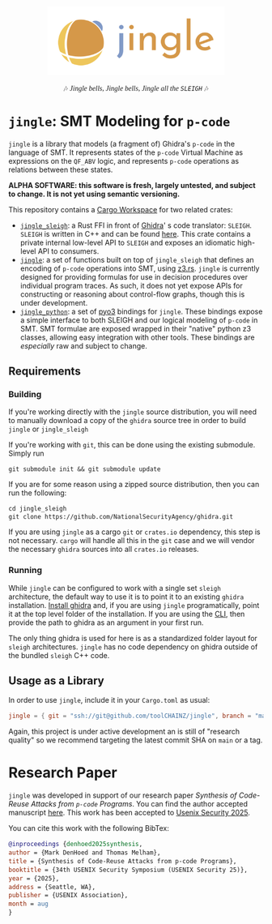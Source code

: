 <div align="center">

<img src="./jingle.svg" width="350"/>

🎶 <span style="font-style: italic; font-family: serif">Jingle bells, Jingle bells, Jingle all the `SLEIGH`</span> 🎶

</div>

# `jingle`: SMT Modeling for `p-code`
`jingle` is a library that models (a fragment of) Ghidra's `p-code` in the language of SMT. It represents states of
the `p-code` Virtual Machine as expressions on the `QF_ABV` logic, and represents `p-code` operations as relations
between these states.

**ALPHA SOFTWARE:  this software is fresh, largely untested, and subject to change. It is not yet using semantic versioning.**

This repository contains a [Cargo Workspace](https://doc.rust-lang.org/book/ch14-03-cargo-workspaces.html) for two
related crates:

* [`jingle_sleigh`](./jingle_sleigh): a Rust FFI in front of [Ghidra](https://github.com/NationalSecurityAgency/ghidra)'
  s
  code translator: `SLEIGH`. `SLEIGH` is written in C++ and can be
  found [here](https://github.com/NationalSecurityAgency/ghidra/tree/master/Ghidra/Features/Decompiler/src/decompile/cpp).
  This crate contains a private internal low-level API to `SLEIGH` and exposes an idiomatic high-level API to consumers.
* [`jingle`](./jingle): a set of functions built on top of `jingle_sleigh` that defines an encoding of `p-code` operations
  into SMT, using [z3.rs](https://github.com/prove-rs/z3.rs). `jingle` is currently
  designed for providing formulas for use in decision procedures over individual program traces. As such, it does not yet
  expose APIs for constructing or reasoning about control-flow graphs, though this is under development.
* [`jingle_python`](./jingle_python): a set of [pyo3](https://pyo3.rs) bindings for `jingle`. These bindings expose a 
  simple interface to both SLEIGH and our logical modeling of `p-code` in SMT. SMT formulae are exposed wrapped in
  their "native" python z3 classes, allowing easy integration with other tools. These bindings are _especially_ raw and
  subject to change.

## Requirements

### Building

If you're working directly with the `jingle` source distribution,
you will need to manually download a copy of the `ghidra` source tree
in order to build `jingle` or `jingle_sleigh`

If you're working with `git`, this can be done using the existing submodule.
Simply run

```shell
git submodule init && git submodule update
```

If you are for some reason using a zipped source distribution,
then you can run the following:

```shell
cd jingle_sleigh
git clone https://github.com/NationalSecurityAgency/ghidra.git
```

If you are using `jingle` as a cargo `git` or `crates.io` dependency,
this step is not necessary. `cargo` will handle all this in the `git` case
and we will vendor the necessary `ghidra` sources into all `crates.io` releases.

### Running

While `jingle` can be configured to work with a single set `sleigh` architecture,
the default way to use it is to point it to an existing `ghidra` installation.
[Install ghidra](https://ghidra-sre.org) and, if you are using `jingle` programatically,
point it at the top level folder of the installation. If you are using the [CLI](./jingle),
then provide the path to ghidra as an argument in your first run.

The only thing ghidra is used for here is as a standardized folder layout for `sleigh` architectures.
`jingle` has no code dependency on ghidra outside of the bundled `sleigh` C++ code.

## Usage as a Library

In order to use `jingle`, include it in your `Cargo.toml` as usual:

```toml
jingle = { git = "ssh://git@github.com/toolCHAINZ/jingle", branch = "main" }
```

Again, this project is under active development an is still of "research quality" so we recommend targeting 
the latest commit SHA on `main` or a tag.

# Research Paper

`jingle` was developed in support of our research paper _Synthesis of Code-Reuse Attacks from `p-code` Programs_.
You can find the author accepted manuscript [here](https://ora.ox.ac.uk/objects/uuid:906d32ca-407c-4cab-beab-b90200f81d65).
This work has been accepted to [Usenix Security 2025](https://www.usenix.org/conference/usenixsecurity25/presentation/denhoed).

You can cite this work with the following BibTex:

```bibtex
@inproceedings {denhoed2025synthesis,
author = {Mark DenHoed and Thomas Melham},
title = {Synthesis of Code-Reuse Attacks from p-code Programs},
booktitle = {34th USENIX Security Symposium (USENIX Security 25)},
year = {2025},
address = {Seattle, WA},
publisher = {USENIX Association},
month = aug
}
```
